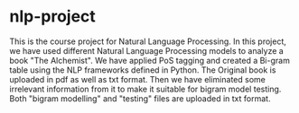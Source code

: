 # nlp-project
This is the course project for Natural Language Processing. In this project, we have used different Natural Language Processing models to analyze a book "The Alchemist". We have applied PoS tagging and created a Bi-gram table using the NLP frameworks defined in Python. 
The Original book is uploaded in pdf as well as txt format. Then we have eliminated some irrelevant information from it to make it suitable for bigram model testing. Both "bigram modelling" and "testing" files are 
uploaded in txt format.
